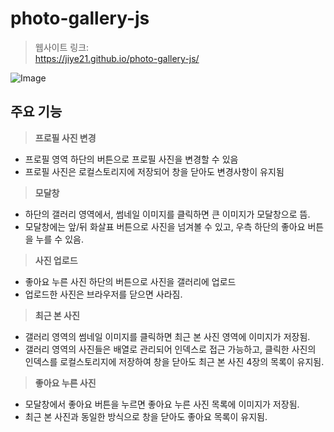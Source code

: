 # photo-gallery-js
> 웹사이트 링크: <br />
https://jiye21.github.io/photo-gallery-js/

![Image](https://github.com/user-attachments/assets/8efe7369-eed3-4759-9b2d-7f42f24773b1)
## 주요 기능
> **프로필 사진 변경**
- 프로필 영역 하단의 버튼으로 프로필 사진을 변경할 수 있음
- 프로필 사진은 로컬스토리지에 저장되어 창을 닫아도 변경사항이 유지됨
> **모달창**
- 하단의 갤러리 영역에서, 썸네일 이미지를 클릭하면 큰 이미지가 모달창으로 뜸.
- 모달창에는 앞/뒤 화살표 버튼으로 사진을 넘겨볼 수 있고, 우측 하단의 좋아요 버튼을 누를 수 있음.
> **사진 업로드**
- 좋아요 누른 사진 하단의 버튼으로 사진을 갤러리에 업로드
- 업로드한 사진은 브라우저를 닫으면 사라짐.
> **최근 본 사진**
- 갤러리 영역의 썸네일 이미지를 클릭하면 최근 본 사진 영역에 이미지가 저장됨.
- 갤러리 영역의 사진들은 배열로 관리되어 인덱스로 접근 가능하고, 
클릭한 사진의 인덱스를 로컬스토리지에 저장하여 창을 닫아도 최근 본 사진 4장의 목록이 유지됨.
> **좋아요 누른 사진**
- 모달창에서 좋아요 버튼을 누르면 좋아요 누른 사진 목록에 이미지가 저장됨.
- 최근 본 사진과 동일한 방식으로 창을 닫아도 좋아요 목록이 유지됨.
